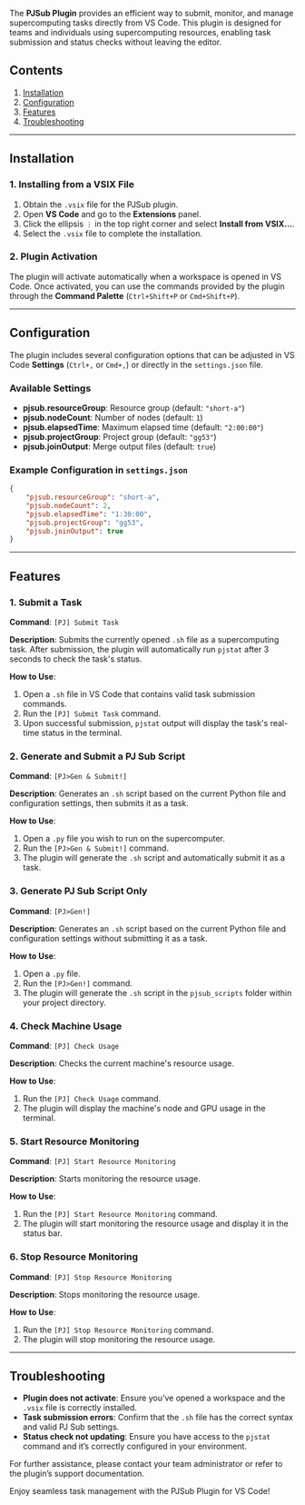 The **PJSub Plugin** provides an efficient way to submit, monitor, and manage supercomputing tasks directly from VS Code. This plugin is designed for teams and individuals using supercomputing resources, enabling task submission and status checks without leaving the editor.

## Contents

1. [Installation](#installation)
2. [Configuration](#configuration)
3. [Features](#features)
4. [Troubleshooting](#troubleshooting)

---

## Installation

### 1. Installing from a VSIX File

1. Obtain the `.vsix` file for the PJSub plugin.
2. Open **VS Code** and go to the **Extensions** panel.
3. Click the ellipsis `⋮` in the top right corner and select **Install from VSIX...**.
4. Select the `.vsix` file to complete the installation.

### 2. Plugin Activation

The plugin will activate automatically when a workspace is opened in VS Code. Once activated, you can use the commands provided by the plugin through the **Command Palette** (`Ctrl+Shift+P` or `Cmd+Shift+P`).

---

## Configuration

The plugin includes several configuration options that can be adjusted in VS Code **Settings** (`Ctrl+,` or `Cmd+,`) or directly in the `settings.json` file.

### Available Settings

- **pjsub.resourceGroup**: Resource group (default: `"short-a"`)
- **pjsub.nodeCount**: Number of nodes (default: `1`)
- **pjsub.elapsedTime**: Maximum elapsed time (default: `"2:00:00"`)
- **pjsub.projectGroup**: Project group (default: `"gg53"`)
- **pjsub.joinOutput**: Merge output files (default: `true`)

### Example Configuration in `settings.json`

```json
{
    "pjsub.resourceGroup": "short-a",
    "pjsub.nodeCount": 2,
    "pjsub.elapsedTime": "1:30:00",
    "pjsub.projectGroup": "gg53",
    "pjsub.joinOutput": true
}
```

---

## Features

### 1. Submit a Task

**Command**: `[PJ] Submit Task`

**Description**: Submits the currently opened `.sh` file as a supercomputing task. After submission, the plugin will automatically run `pjstat` after 3 seconds to check the task's status.

**How to Use**:

1. Open a `.sh` file in VS Code that contains valid task submission commands.
2. Run the `[PJ] Submit Task` command.
3. Upon successful submission, `pjstat` output will display the task's real-time status in the terminal.

### 2. Generate and Submit a PJ Sub Script

**Command**: `[PJ>Gen & Submit!]`

**Description**: Generates an `.sh` script based on the current Python file and configuration settings, then submits it as a task.

**How to Use**:

1. Open a `.py` file you wish to run on the supercomputer.
2. Run the `[PJ>Gen & Submit!]` command.
3. The plugin will generate the `.sh` script and automatically submit it as a task.

### 3. Generate PJ Sub Script Only

**Command**: `[PJ>Gen!]`

**Description**: Generates an `.sh` script based on the current Python file and configuration settings without submitting it as a task.

**How to Use**:

1. Open a `.py` file.
2. Run the `[PJ>Gen!]` command.
3. The plugin will generate the `.sh` script in the `pjsub_scripts` folder within your project directory.

### 4. Check Machine Usage

**Command**: `[PJ] Check Usage`

**Description**: Checks the current machine's resource usage.

**How to Use**:

1. Run the `[PJ] Check Usage` command.
2. The plugin will display the machine's node and GPU usage in the terminal.

### 5. Start Resource Monitoring

**Command**: `[PJ] Start Resource Monitoring`

**Description**: Starts monitoring the resource usage.

**How to Use**:

1. Run the `[PJ] Start Resource Monitoring` command.
2. The plugin will start monitoring the resource usage and display it in the status bar.

### 6. Stop Resource Monitoring

**Command**: `[PJ] Stop Resource Monitoring`

**Description**: Stops monitoring the resource usage.

**How to Use**:

1. Run the `[PJ] Stop Resource Monitoring` command.
2. The plugin will stop monitoring the resource usage.

---

## Troubleshooting

- **Plugin does not activate**: Ensure you’ve opened a workspace and the `.vsix` file is correctly installed.
- **Task submission errors**: Confirm that the `.sh` file has the correct syntax and valid PJ Sub settings.
- **Status check not updating**: Ensure you have access to the `pjstat` command and it’s correctly configured in your environment.

For further assistance, please contact your team administrator or refer to the plugin’s support documentation.

Enjoy seamless task management with the PJSub Plugin for VS Code!